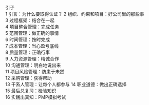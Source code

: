 引子  
1 引言：为什么要取得认证？ 
2 组织、约束和项目：好公司里的那些事  
3 过程框架：结合在一起  
4 项目整合管理：完成任务  
5 范围管理：做正确的事情  
6 时间管理：按时完成  
7 成本管理：当心盈亏底线  
8 质量管理：正确行事  
9 人力资源管理：精诚合作  
10 沟通管理：明白地说出来  
11 项目风险管理：防患于未然  
12 采购管理：获得帮助  
13 干系人管理：让每个人都参与
14 职业道德：做出正确选择  
15 最后总复习：检验知识  
16 实践出真知：PMP模拟考试  